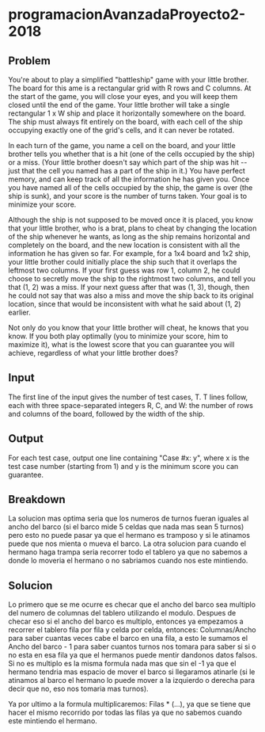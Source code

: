 # programacionAvanzadaProyecto2-2018

## Problem

You're about to play a simplified "battleship" game with your little brother. The board for this  ame is a rectangular grid with R rows and C columns. At the start of the game, you will close your eyes, and you will keep them closed until the end of the game. Your little brother will take a single rectangular 1 x W ship and place it horizontally somewhere on the board. The ship must always fit entirely on the board, with each cell of the ship occupying exactly one of the grid's cells, and it can never be rotated.

In each turn of the game, you name a cell on the board, and your little brother tells you whether that is a hit (one of the cells occupied by the ship) or a miss. (Your little brother doesn't say which part of the ship was hit -- just that the cell you named has a part of the ship in it.) You have perfect memory, and can keep track of all the information he has given you. Once you have named all of the cells occupied by the ship, the game is over (the ship is sunk), and your score is the number of turns taken. Your goal is to minimize your score.

Although the ship is not supposed to be moved once it is placed, you know that your little brother, who is a brat, plans to cheat by changing the location of the ship whenever he wants, as long as the ship remains horizontal and completely on the board, and the new location is consistent with all the information he has given so far. For example, for a 1x4 board and 1x2 ship, your little brother could initially place the ship such that it overlaps the leftmost two columns. If your first guess was row 1, column 2, he could choose to secretly move the ship to the rightmost two columns, and tell you that (1, 2) was a miss. If your next guess after that was (1, 3), though, then he could not say that was also a miss and move the ship back to its original location, since that would be inconsistent with what he said about (1, 2) earlier.

Not only do you know that your little brother will cheat, he knows that you know. If you both play optimally (you to minimize your score, him to maximize it), what is the lowest score that you can guarantee you will achieve, regardless of what your little brother does?

## Input
The first line of the input gives the number of test cases, T. T lines follow, each with three space-separated integers R, C, and W: the number of rows and columns of the board, followed by the width of the ship.

## Output
For each test case, output one line containing "Case #x: y", where x is the test case number (starting from 1) and y is the minimum score you can guarantee.

## Breakdown

La solucion mas optima seria que los numeros de turnos fueran iguales al ancho del barco (si el barco mide 5 celdas que nada mas sean 5 turnos) pero esto no puede pasar ya que el hermano es tramposo y si le atinamos puede que nos mienta o mueva el barco.
La otra solucion para cuando el hermano haga trampa seria recorrer todo el tablero ya que no sabemos a donde lo moveria el hermano o no sabriamos cuando nos este mintiendo.

## Solucion

Lo primero que se me ocurre es checar que el ancho del barco sea multiplo del numero de columnas del tablero utilizando el modulo. Despues de checar eso si el ancho del barco es multiplo, entonces ya empezamos a recorrer el tablero fila por fila y celda por celda, entonces:  Columnas/Ancho para saber cuantas veces cabe el barco en una fila, a esto le sumamos el Ancho del barco - 1 para saber cuantos turnos nos tomara para saber si si o no esta en esa fila ya que el hermanos puede mentir dandonos datos falsos. Si no es multiplo es la misma formula nada mas que sin el -1 ya que el hermano tendria mas espacio de mover el barco si llegaramos atinarle (si le atinamos al barco el hermano lo puede mover a la izquierdo o derecha para decir que no, eso nos tomaria mas turnos).

Ya por ultimo a la formula multiplicaremos: Filas * (...), ya que se tiene que hacer el mismo recorrido por todas las filas ya que no sabemos cuando este mintiendo el hermano.


